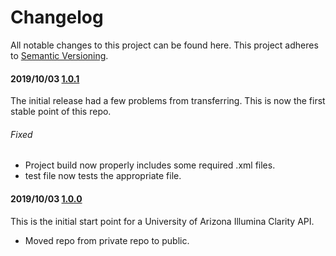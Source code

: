 # Changelog

All notable changes to this project can be found here.
This project adheres to [Semantic Versioning](https://semver.org/spec/v2.0.0.html).

#### 2019/10/03 [1.0.1](https://github.com/UACoreFacilitiesIT/UA-Clarity-API/commit/032e5cc8c745e20e388b7f89b28a516f7e3cdbe5)
The initial release had a few problems from transferring. This is now the first stable point of this repo.

###### Fixed

- Project build now properly includes some required .xml files.
- test file now tests the appropriate file.

#### 2019/10/03 [1.0.0](https://github.com/UACoreFacilitiesIT/UA-Clarity-API/commit/1ea00740cadcc5569988163f0db4e901bde9ab04)
This is the initial start point for a University of Arizona Illumina Clarity API.

- Moved repo from private repo to public.
